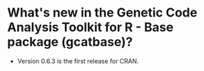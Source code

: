 # What's new in the Genetic Code Analysis Toolkit for R - Base package (gcatbase)?

  * Version 0.6.3 is the first release for CRAN.

